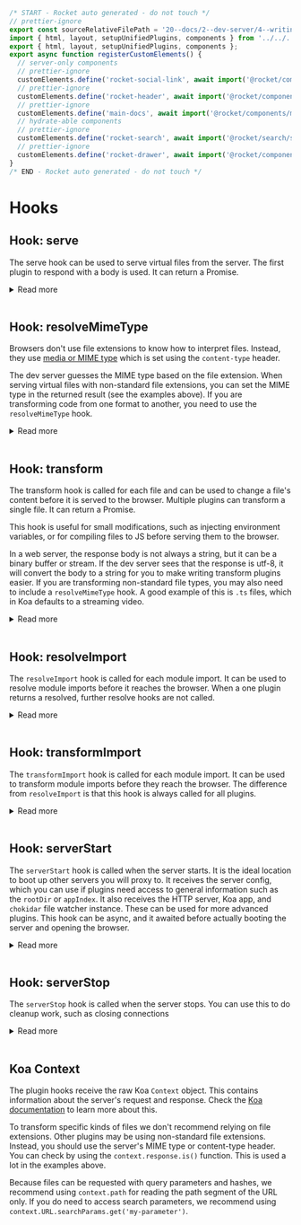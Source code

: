 ```js server
/* START - Rocket auto generated - do not touch */
// prettier-ignore
export const sourceRelativeFilePath = '20--docs/2--dev-server/4--writing-plugins/3--hooks.rocket.md';
import { html, layout, setupUnifiedPlugins, components } from '../../../recursive.data.js';
export { html, layout, setupUnifiedPlugins, components };
export async function registerCustomElements() {
  // server-only components
  // prettier-ignore
  customElements.define('rocket-social-link', await import('@rocket/components/social-link.js').then(m => m.RocketSocialLink));
  // prettier-ignore
  customElements.define('rocket-header', await import('@rocket/components/header.js').then(m => m.RocketHeader));
  // prettier-ignore
  customElements.define('main-docs', await import('@rocket/components/main-docs.js').then(m => m.MainDocs));
  // hydrate-able components
  // prettier-ignore
  customElements.define('rocket-search', await import('@rocket/search/search.js').then(m => m.RocketSearch));
  // prettier-ignore
  customElements.define('rocket-drawer', await import('@rocket/components/drawer.js').then(m => m.RocketDrawer));
}
/* END - Rocket auto generated - do not touch */
```

# Hooks

## Hook: serve

The serve hook can be used to serve virtual files from the server. The first plugin to respond with a body is used. It can return a Promise.

<details>
<summary>Read more</summary>

Serve an auto generated `index.html`:

```js
const indexHTML = generateIndexHTML();

export default {
  plugins: [
    {
      name: 'my-plugin',
      serve(context) {
        if (context.path === '/index.html') {
          return indexHTML;
        }
      },
    },
  ],
};
```

Serve a virtual module:

```js
export default {
  plugins: [
    {
      name: 'my-plugin',
      serve(context) {
        if (context.path === '/messages.js') {
          return 'export default "Hello world";';
        }
      },
    },
  ],
};
```

The file extension is used to infer the mime type to respond with. If you are using a non-standard file extension you need to use the `type` property to set it explicitly:

```js
export default {
  plugins: [
    {
      name: 'my-plugin',
      serve(context) {
        if (context.path === '/foo.xyz') {
          return { body: 'console.log("foo bar");', type: 'js' };
        }
      },
    },
  ],
};
```

</details>
&nbsp;

## Hook: resolveMimeType

Browsers don't use file extensions to know how to interpret files. Instead, they use [media or MIME type](https://developer.mozilla.org/en-US/docs/Web/HTTP/Basics_of_HTTP/MIME_types) which is set using the `content-type` header.

The dev server guesses the MIME type based on the file extension. When serving virtual files with non-standard file extensions, you can set the MIME type in the returned result (see the examples above). If you are transforming code from one format to another, you need to use the `resolveMimeType` hook.

<details>
<summary>Read more</summary>

The returned MIME type can be a file extension, this will be used to set the corresponding default MIME type. For example `js` resolves to `application/javascript` and `css` to `text/css`.

```js
export default {
  plugins: [
    {
      name: 'my-plugin',
      resolveMimeType(context) {
        // change all MD files to HTML
        if (context.path.endsWith('.md')) {
          return 'html';
        }
      },
    },
    {
      name: 'my-plugin',
      resolveMimeType(context) {
        // change all CSS files to JS, except for a specific file
        if (context.path.endsWith('.css') && context.path !== '/global.css') {
          return 'js';
        }
      },
    },
  ],
};
```

You can use a mime type shorthand, such as `js` or `css`. Koa will resolve this to the full mimetype. It is also possible to set the full mime type directly:

```js
export default {
  plugins: [
    {
      name: 'my-plugin',
      resolveMimeType(context) {
        if (context.response.is('md')) {
          return 'text/html';
        }
      },
    },
  ],
};
```

</details>
&nbsp;

## Hook: transform

The transform hook is called for each file and can be used to change a file's content before it is served to the browser. Multiple plugins can transform a single file. It can return a Promise.

This hook is useful for small modifications, such as injecting environment variables, or for compiling files to JS before serving them to the browser.

In a web server, the response body is not always a string, but it can be a binary buffer or stream. If the dev server sees that the response is utf-8, it will convert the body to a string for you to make writing transform plugins easier. If you are transforming non-standard file types, you may also need to include a `resolveMimeType` hook. A good example of this is `.ts` files, which in Koa defaults to a streaming video.

<details>
  <summary>Read more</summary>

Rewrite the base path of your application for local development:

```js
export default {
  plugins: [
    {
      name: 'my-plugin',
      transform(context) {
        if (context.path === '/index.html') {
          const transformedBody = context.body.replace(/<base href=".*">/, '<base href="/foo/">');
          return transformedBody;
        }
      },
    },
  ],
};
```

Inject a script to set global variables during local development:

```js
export default {
  plugins: [
    {
      name: 'my-plugin',
      transform(context) {
        if (context.path === '/index.html') {
          const transformedBody = context.body.replace(
            '</head>',
            '<script>window.process = { env: { NODE_ENV: "development" } }</script></head>',
          );
          return transformedBody;
        }
      },
    },
  ],
};
```

Inject environment variables into a JS module:

```js
import fs from 'fs';

const packageJson = JSON.parse(fs.readFileSync('package.json', 'utf-8'));

export default {
  plugins: [
    {
      name: 'my-plugin',
      transform(context) {
        if (context.path === '/src/environment.js') {
          return `export const version = '${packageJson.version}';`;
        }
      },
    },
  ],
};
```

Transform markdown to HTML:

```js
import { markdownToHTML } from 'markdown-to-html-library';

export default {
  plugins: [
    {
      name: 'my-plugin',
      resolveMimeType(context) {
        // this ensures the browser interprets .md files as .html
        if (context.path.endsWith('.md')) {
          return 'html';
        }
      },

      async transform(context) {
        // this will transform all MD files. if you only want to transform certain MD files
        // you can check context.path
        if (context.path.endsWith('.md')) {
          const html = await markdownToHTML(body);

          return html;
        }
      },
    },
  ],
};
```

Polyfill CSS modules in JS:

```js
export default {
  plugins: [
    {
      name: 'my-plugin',
      resolveMimeType(context) {
        if (context.path.endsWith('.css')) {
          return 'js';
        }
      },

      async transform(context) {
        if (context.path.endsWith('.css')) {
          const stylesheet = `
            const stylesheet = new CSSStyleSheet();
            stylesheet.replaceSync(${JSON.stringify(body)});
            export default stylesheet;
          `;

          return stylesheet;
        }
      },
    },
  ],
};
```

Set custom HTTP headers (e.g. for [COOP/COEP](https://web.dev/coop-coep/), [CSP](https://developer.mozilla.org/en-US/docs/Web/HTTP/Headers/Content-Security-Policy), etc.):

```js
export default {
  plugins: [
    {
      name: 'my-plugin',
      transform(context) {
        if (context.path === '/index.html') {
          context.set('X-My-Custom-Header', 'hello, world';
        }
      },
    },
  ],
};
```

</details>
&nbsp;

## Hook: resolveImport

The `resolveImport` hook is called for each module import. It can be used to resolve module imports before it reaches the browser. When a one plugin returns a resolved, further resolve hooks are not called.

<details>
  <summary>Read more</summary>

The dev server already resolves module imports when the `--node-resolve` flag is turned on. You can do the resolving yourself, or overwrite it for some files.

The hook receives the import string and should return the string to replace it with. This should be a browser-compatible path, not a file path.

```js
export default {
  plugins: [
    {
      name: 'my-plugin',
      async resolveImport({ source, context }) {
        const resolvedImport = fancyResolveLibrary(source);
        return resolvedImport;
      },
    },
  ],
};
```

</details>
&nbsp;

## Hook: transformImport

The `transformImport` hook is called for each module import. It can be used to transform module imports before they reach the browser. The difference from `resolveImport` is that this hook is always called for all plugins.

<details>
  <summary>Read more</summary>

The hook receives the import string and should return the string to replace it with. This should be a browser-compatible path, not a file path.

```js
export default {
  plugins: [
    {
      name: 'my-plugin',
      async transformImport({ source, context }) {
        return `${source}?foo=bar;
      },
    },
  ],
};
```

</details>
&nbsp;

## Hook: serverStart

The `serverStart` hook is called when the server starts. It is the ideal location to boot up other servers you will proxy to. It receives the server config, which you can use if plugins need access to general information such as the `rootDir` or `appIndex`. It also receives the HTTP server, Koa app, and `chokidar` file watcher instance. These can be used for more advanced plugins. This hook can be async, and it awaited before actually booting the server and opening the browser.

<details>
<summary>Read more</summary>

Accessing the serverStart parameters:

```js
import _glob from 'glob';
import { promisify } from 'util';
const glob = promisify(_glob);

function myFancyPlugin() {
  let rootDir;

  return {
    name: 'my-plugin',
    serverStart({ config, app, server, fileWatcher }) {
      // take the rootDir to access it later
      rootDir = config.rootDir;

      // register a koa middleware directly
      app.use((context, next) => {
        console.log(context.path);
        return next();
      });

      // register a single file to be watched
      fileWatcher.add('/README.md');

      // register multiple files to be watched
      const files = await glob('{elements}/**/*.{ts,css,html}', { cwd: process.cwd() });
      for (const file of files) {
        fileWatcher.add(file);
      }
    },
  };
}

export default {
  plugins: [myFancyPlugin()],
};
```

Boot up another server for proxying in serverStart:

```js
import proxy from 'koa-proxies';

export default {
  plugins: [
    {
      name: 'my-plugin',
      async serverStart({ app }) {
        // set up a proxy for certain requests
        app.use(
          proxy('/api', {
            target: 'http://localhost:9001',
          }),
        );

        // boot up the other server because it is awaited the dev server will also wait for it
        await startOtherServer({ port: 9001 });
      },
    },
  ],
};
```

</details>
&nbsp;

## Hook: serverStop

The `serverStop` hook is called when the server stops. You can use this to do cleanup work, such as closing connections

<details>
<summary>Read more</summary>

```js
function myFancyPlugin() {
  return {
    name: 'my-plugin',
    serverStop() {
      // cleanup
    },
  };
}

export default {
  plugins: [myFancyPlugin()],
};
```

Boot up another server for proxying in serverStart:

</details>
&nbsp;

## Koa Context

The plugin hooks receive the raw Koa `Context` object. This contains information about the server's request and response. Check the [Koa documentation](https://koajs.com/) to learn more about this.

To transform specific kinds of files we don't recommend relying on file extensions. Other plugins may be using non-standard file extensions. Instead, you should use the server's MIME type or content-type header. You can check by using the `context.response.is()` function. This is used a lot in the examples above.

Because files can be requested with query parameters and hashes, we recommend using `context.path` for reading the path segment of the URL only. If you do need to access search parameters, we recommend using `context.URL.searchParams.get('my-parameter')`.
